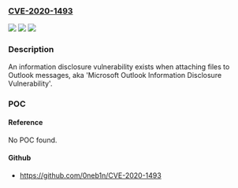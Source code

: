 ### [CVE-2020-1493](https://cve.mitre.org/cgi-bin/cvename.cgi?name=CVE-2020-1493)
![](https://img.shields.io/static/v1?label=Product&message=Microsoft%20Outlook%202013%20RT%20Service%20Pack%201&color=blue)
![](https://img.shields.io/static/v1?label=Version&message=n%2Fa&color=blue)
![](https://img.shields.io/static/v1?label=Vulnerability&message=Information%20Disclosure&color=brighgreen)

### Description

An information disclosure vulnerability exists when attaching files to Outlook messages, aka 'Microsoft Outlook Information Disclosure Vulnerability'.

### POC

#### Reference
No POC found.

#### Github
- https://github.com/0neb1n/CVE-2020-1493

